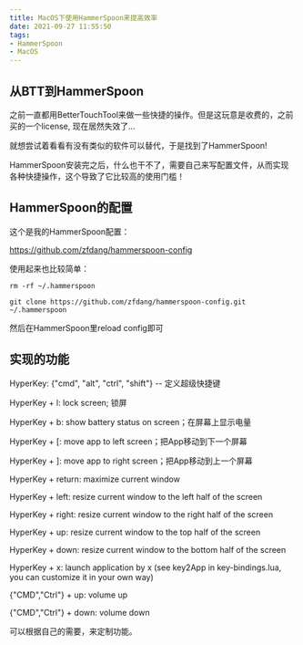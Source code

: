 ```yaml
---
title: MacOS下使用HammerSpoon来提高效率
date: 2021-09-27 11:55:50
tags:
- HammerSpoon
- MacOS
---
```

## 从BTT到HammerSpoon

之前一直都用BetterTouchTool来做一些快捷的操作。但是这玩意是收费的，之前买的一个license, 现在居然失效了...

就想尝试着看看有没有类似的软件可以替代，于是找到了HammerSpoon!

HammerSpoon安装完之后，什么也干不了，需要自己来写配置文件，从而实现各种快捷操作，这个导致了它比较高的使用门槛！

## HammerSpoon的配置

这个是我的HammerSpoon配置：

https://github.com/zfdang/hammerspoon-config

使用起来也比较简单：

	rm -rf ~/.hammerspoon
	
	git clone https://github.com/zfdang/hammerspoon-config.git ~/.hammerspoon
	
然后在HammerSpoon里reload config即可

## 实现的功能


HyperKey: {"cmd", "alt", "ctrl", "shift"}  -- 定义超级快捷键

HyperKey + l: lock screen; 锁屏

HyperKey + b: show battery status on screen；在屏幕上显示电量

HyperKey + [: move app to left screen；把App移动到下一个屏幕

HyperKey + ]: move app to right screen；把App移动到上一个屏幕

HyperKey + return: maximize current window

HyperKey + left: resize current window to the left half of the screen

HyperKey + right: resize current window to the right half of the screen

HyperKey + up: resize current window to the top half of the screen

HyperKey + down: resize current window to the bottom half of the screen

HyperKey + x: launch application by x (see key2App in key-bindings.lua, you can customize it in your own way)

{"CMD","Ctrl"} + up: volume up

{"CMD","Ctrl"} + down: volume down

可以根据自己的需要，来定制功能。
